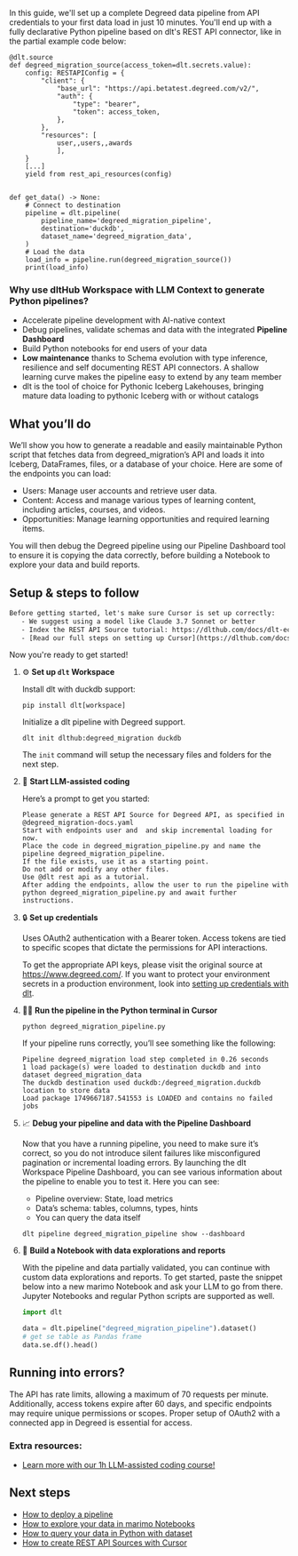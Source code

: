 In this guide, we'll set up a complete Degreed data pipeline from API credentials to your first data load in just 10 minutes. You'll end up with a fully declarative Python pipeline based on dlt's REST API connector, like in the partial example code below:

```python-outcome
@dlt.source
def degreed_migration_source(access_token=dlt.secrets.value):
    config: RESTAPIConfig = {
        "client": {
            "base_url": "https://api.betatest.degreed.com/v2/",
            "auth": {
                "type": "bearer",
                "token": access_token,
            },
        },
        "resources": [
            user,,users,,awards
            ],
    }
    [...]
    yield from rest_api_resources(config)


def get_data() -> None:
    # Connect to destination
    pipeline = dlt.pipeline(
        pipeline_name='degreed_migration_pipeline',
        destination='duckdb',
        dataset_name='degreed_migration_data', 
    )
    # Load the data
    load_info = pipeline.run(degreed_migration_source())
    print(load_info) 
```

### Why use dltHub Workspace with LLM Context to generate Python pipelines?

- Accelerate pipeline development with AI-native context
- Debug pipelines, validate schemas and data with the integrated **Pipeline Dashboard**
- Build Python notebooks for end users of your data
- **Low maintenance** thanks to Schema evolution with type inference, resilience and self documenting REST API connectors. A shallow learning curve makes the pipeline easy to extend by any team member
- dlt is the tool of choice for Pythonic Iceberg Lakehouses, bringing mature data loading to pythonic Iceberg with or without catalogs

## What you’ll do

We’ll show you how to generate a readable and easily maintainable Python script that fetches data from degreed_migration’s API and loads it into Iceberg, DataFrames, files, or a database of your choice. Here are some of the endpoints you can load:

- Users: Manage user accounts and retrieve user data.
- Content: Access and manage various types of learning content, including articles, courses, and videos.
- Opportunities: Manage learning opportunities and required learning items.

You will then debug the Degreed pipeline using our Pipeline Dashboard tool to ensure it is copying the data correctly, before building a Notebook to explore your data and build reports.

## Setup & steps to follow

```default
Before getting started, let's make sure Cursor is set up correctly:
   - We suggest using a model like Claude 3.7 Sonnet or better
   - Index the REST API Source tutorial: https://dlthub.com/docs/dlt-ecosystem/verified-sources/rest_api/ and add it to context as **@dlt rest api**
   - [Read our full steps on setting up Cursor](https://dlthub.com/docs/dlt-ecosystem/llm-tooling/cursor-restapi#23-configuring-cursor-with-documentation)
```

Now you're ready to get started!

1. ⚙️ **Set up `dlt` Workspace**
    
    Install dlt with duckdb support:
    ```shell
    pip install dlt[workspace]
    ```

    Initialize a dlt pipeline with Degreed support.
    ```shell
    dlt init dlthub:degreed_migration duckdb
    ```

    The `init` command will setup the necessary files and folders for the next step.
    
2. 🤠 **Start LLM-assisted coding**
    
    Here’s a prompt to get you started:
    
    ```prompt
    Please generate a REST API Source for Degreed API, as specified in @degreed_migration-docs.yaml 
    Start with endpoints user and  and skip incremental loading for now. 
    Place the code in degreed_migration_pipeline.py and name the pipeline degreed_migration_pipeline. 
    If the file exists, use it as a starting point. 
    Do not add or modify any other files. 
    Use @dlt rest api as a tutorial. 
    After adding the endpoints, allow the user to run the pipeline with python degreed_migration_pipeline.py and await further instructions.
    ```

    
3. 🔒 **Set up credentials** 
    
    Uses OAuth2 authentication with a Bearer token. Access tokens are tied to specific scopes that dictate the permissions for API interactions.
    
    To get the appropriate API keys, please visit the original source at https://www.degreed.com/.
    If you want to protect your environment secrets in a production environment, look into [setting up credentials with dlt](https://dlthub.com/docs/walkthroughs/add_credentials).
    
4. 🏃‍♀️ **Run the pipeline in the Python terminal in Cursor**
    
    ```shell
    python degreed_migration_pipeline.py
    ```
    
    If your pipeline runs correctly, you’ll see something like the following:
    
    ```shell
    Pipeline degreed_migration load step completed in 0.26 seconds
    1 load package(s) were loaded to destination duckdb and into dataset degreed_migration_data
    The duckdb destination used duckdb:/degreed_migration.duckdb location to store data
    Load package 1749667187.541553 is LOADED and contains no failed jobs
    ```
    
5. 📈 **Debug your pipeline and data with the Pipeline Dashboard**

    Now that you have a running pipeline, you need to make sure it’s correct, so you do not introduce silent failures like misconfigured pagination or incremental loading errors. By launching the dlt Workspace Pipeline Dashboard, you can see various information about the pipeline to enable you to test it. Here you can see:
    - Pipeline overview: State, load metrics
    - Data’s schema: tables, columns, types, hints
    - You can query the data itself
    
    ```shell
    dlt pipeline degreed_migration_pipeline show --dashboard
    ```
    
6. 🐍 **Build a Notebook with data explorations and reports**

    With the pipeline and data partially validated, you can continue with custom data explorations and reports. To get started, paste the snippet below into a new marimo Notebook and ask your LLM to go from there. Jupyter Notebooks and regular Python scripts are supported as well.

    
    ```python
    import dlt

   data = dlt.pipeline("degreed_migration_pipeline").dataset()
   # get se table as Pandas frame
   data.se.df().head()
    ```

## Running into errors?

The API has rate limits, allowing a maximum of 70 requests per minute. Additionally, access tokens expire after 60 days, and specific endpoints may require unique permissions or scopes. Proper setup of OAuth2 with a connected app in Degreed is essential for access.

### Extra resources:

- [Learn more with our 1h LLM-assisted coding course!](https://www.youtube.com/watch?v=GGid70rnJuM)

## Next steps

- [How to deploy a pipeline](https://dlthub.com/docs/walkthroughs/deploy-a-pipeline)
- [How to explore your data in marimo Notebooks](https://dlthub.com/docs/general-usage/dataset-access/marimo)
- [How to query your data in Python with dataset](https://dlthub.com/docs/general-usage/dataset-access/dataset)
- [How to create REST API Sources with Cursor](https://dlthub.com/docs/dlt-ecosystem/llm-tooling/cursor-restapi)